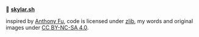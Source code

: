 🦄 **[skylar.sh](https://skylar.sh)**

inspired by [Anthony Fu](https://github.com/antfu/antfu.me), code is licensed
under [zlib](./LICENSE), my words and original images
under [CC BY-NC-SA 4.0](https://creativecommons.org/licenses/by-nc-sa/4.0/).
